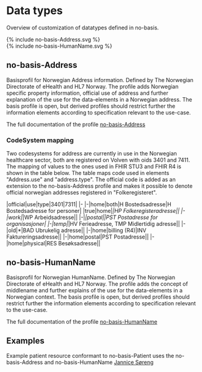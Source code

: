 # Data types

Overview of customization of datatypes defined in no-basis.  

<div>{% include no-basis-Address.svg %}</div>
<div>{% include no-basis-HumanName.svg %}</div>

<!-- <a href="https://raw.githubusercontent.com/HL7Norway/basisprofiler-r4/master/Images/no-basis-Datatypes.png">
<img src="https://raw.githubusercontent.com/HL7Norway/basisprofiler-r4/master/Images/no-basis-Datatypes.png" alt="Drawing" style="width: 100%;max-width: 1200px"/></a> -->

## no-basis-Address

Basisprofil for Norwegian Address information. Defined by The Norwegian Directorate of eHealth and HL7 Norway. The profile adds Norwegian specific property information, official use of address and further explanation of the use for the data-elements in a Norwegian address. The basis profile is open, but derived profiles should restrict further the information elements according to specification relevant to the use-case.

The full documentation of the profile [no-basis-Address](StructureDefinition-no-basis-Address.html)

### CodeSystem mapping

Two codesystems for address are currently in use in the Norwegian healthcare sector, both are registered on Volven with oids 3401 and 7411. The mapping of values to the ones used in FHIR STU3 and FHIR R4 is shown in the table below. The table maps code used in elements "Address.use" and "address.type". The official code is added as an extension to the no-basis-Address profile and makes it possible to denote official norwegian addresses registered in "Folkeregisteret".

|official|use|type|3401|7311|
|-
|-|home|both|H Bostedsadresse|H Bostedsadresse for personer|
|true|home|*|HP Folkeregisteradresse||
|-|work|*|WP Arbeidsadresse||
|-|*|postal||PST Postadresse for organisasjoner|
|-|temp|*|HV Ferieadresse, TMP Midlertidig adresse||
|-|old|*|BAD Ubrukelig adresse||
|-|home|billing (R4)|INV Faktureringsadresse||
|-|home|postal|PST Postadresse||
|-|home|physical|RES Besøksadresse||

## no-basis-HumanName

Basisprofil for Norwegian HumanName. Defined by The Norwegian Directorate of eHealth and HL7 Norway. The profile adds the concept of middlename and further explains of the use for the data-elements in a Norwegian context. The basis profile is open, but derived profiles should restrict further the information elements according to specification relevant to the use-case.

The full documentation of the profile [no-basis-HumanName](StructureDefinition-no-basis-HumanName.html)

## Examples

Example patient resource conformant to no-basis-Patient uses the no-basis-Address and no-basis-HumanName [Jannice Søreng](Patient-JanniceSoreng.html)